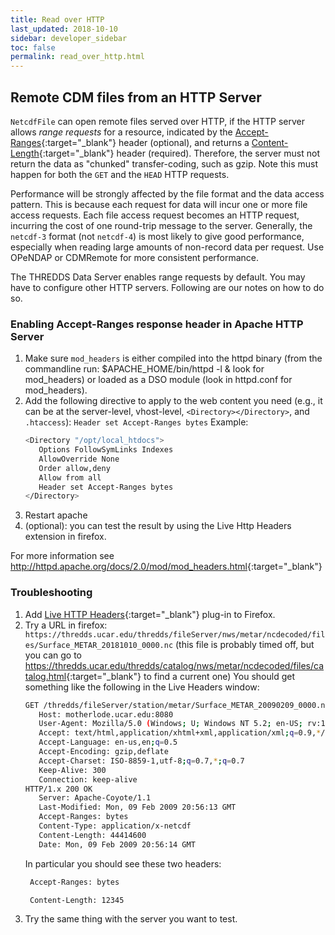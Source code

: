 ```yaml
---
title: Read over HTTP
last_updated: 2018-10-10
sidebar: developer_sidebar
toc: false
permalink: read_over_http.html
---
```


## Remote CDM files from an HTTP Server

`NetcdfFile` can open remote files served over HTTP, if the HTTP server allows _range requests_ for a resource, indicated by the [Accept-Ranges](http://www.w3.org/Protocols/rfc2616/rfc2616-sec14.html#sec14.5){:target="_blank"} header (optional), and returns a [Content-Length](http://www.w3.org/Protocols/rfc2616/rfc2616-sec14.html#sec14.13){:target="_blank"} header (required).
Therefore, the server must not return the data as \"chunked\" transfer-coding, such as gzip.
Note this must happen for both the `GET` and the `HEAD` HTTP requests.

Performance will be strongly affected by the file format and the data access pattern.
This is because each request for data will incur one or more file access requests.
Each file access request becomes an HTTP request, incurring the cost of one round-trip message to the server.
Generally, the `netcdf-3` format (not `netcdf-4`) is most likely to give good performance, especially when reading large amounts of non-record data per request.
Use OPeNDAP or CDMRemote for more consistent performance.

The THREDDS Data Server enables range requests by default.
You may have to configure other HTTP servers.
Following are our notes on how to do so.

### Enabling Accept-Ranges response header in Apache HTTP Server

1. Make sure `mod_headers` is either compiled into the httpd binary (from the commandline run: $APACHE_HOME/bin/httpd -l & look for mod_headers) or loaded as a DSO module (look in httpd.conf for mod_headers).
2. Add the following directive to apply to the web content you need (e.g., it can be at the server-level, vhost-level, `<Directory></Directory>`, and `.htaccess`): `Header set Accept-Ranges bytes`
   Example:
   ~~~bash
   <Directory "/opt/local_htdocs">
      Options FollowSymLinks Indexes
      AllowOverride None
      Order allow,deny
      Allow from all
      Header set Accept-Ranges bytes
   </Directory>
   ~~~
3. Restart apache
4. (optional): you can test the result by using the Live Http Headers extension in firefox.

For more information see <http://httpd.apache.org/docs/2.0/mod/mod_headers.html>{:target="_blank"}

### Troubleshooting
1. Add [Live HTTP Headers](http://livehttpheaders.mozdev.org/){:target="_blank"} plug-in to Firefox.
2. Try a URL in firefox:
   `https://thredds.ucar.edu/thredds/fileServer/nws/metar/ncdecoded/files/Surface_METAR_20181010_0000.nc`
   (this file is probably timed off, but you can go to <https://thredds.ucar.edu/thredds/catalog/nws/metar/ncdecoded/files/catalog.html>{:target="_blank"} to find a current one)
   You should get something like the following in the Live Headers window:
   ~~~bash
   GET /thredds/fileServer/station/metar/Surface_METAR_20090209_0000.nc HTTP/1.1
      Host: motherlode.ucar.edu:8080
      User-Agent: Mozilla/5.0 (Windows; U; Windows NT 5.2; en-US; rv:1.9.0.6) Gecko/2009011913 Firefox/3.0.6 (.NET CLR 3.5.30729)
      Accept: text/html,application/xhtml+xml,application/xml;q=0.9,*/*;q=0.8
      Accept-Language: en-us,en;q=0.5
      Accept-Encoding: gzip,deflate
      Accept-Charset: ISO-8859-1,utf-8;q=0.7,*;q=0.7
      Keep-Alive: 300
      Connection: keep-alive
   HTTP/1.x 200 OK
      Server: Apache-Coyote/1.1
      Last-Modified: Mon, 09 Feb 2009 20:56:13 GMT
      Accept-Ranges: bytes
      Content-Type: application/x-netcdf
      Content-Length: 44414600
      Date: Mon, 09 Feb 2009 20:56:14 GMT
   ~~~
   In particular you should see these two headers:
   ~~~bash
    Accept-Ranges: bytes

    Content-Length: 12345
   ~~~
3. Try the same thing with the server you want to test.